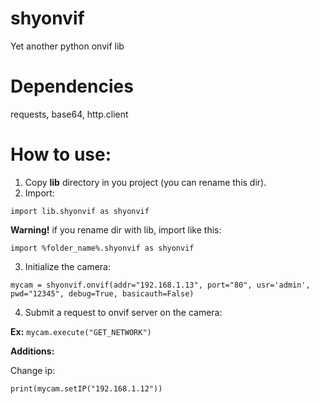 # shyonvif
Yet another python onvif lib

# Dependencies

requests, base64, http.client

# How to use:

1. Copy **lib** directory in you project (you can rename this dir).
2. Import:
```
import lib.shyonvif as shyonvif
```
**Warning!** if you rename dir with lib, import like this:
```
import %folder_name%.shyonvif as shyonvif
```
3. Initialize the camera:
```
mycam = shyonvif.onvif(addr="192.168.1.13", port="80", usr='admin', pwd="12345", debug=True, basicauth=False)
```
4. Submit a request to onvif server on the camera:


**Ex:** ```mycam.execute("GET_NETWORK")```

**Additions:**

Change ip: 
```
print(mycam.setIP("192.168.1.12"))
```
